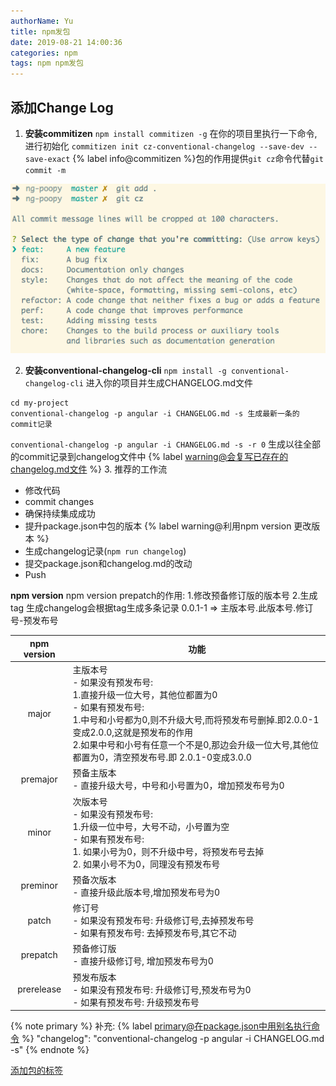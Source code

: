 ```yaml
---
authorName: Yu
title: npm发包
date: 2019-08-21 14:00:36
categories: npm
tags: npm npm发包
---
```

## 添加Change Log
1. **安装commitizen**
`npm install commitizen -g`
在你的项目里执行一下命令,进行初始化
`commitizen init cz-conventional-changelog --save-dev --save-exact`
{% label info@commitizen %}包的作用提供`git cz`命令代替`git commit -m `

![add-commit](./npm发包/add-commit.png)
<!-- more -->
2. **安装conventional-changelog-cli**
`npm install -g conventional-changelog-cli`
进入你的项目并生成CHANGELOG.md文件
```shell
cd my-project
conventional-changelog -p angular -i CHANGELOG.md -s 生成最新一条的commit记录
```
 `conventional-changelog -p angular -i CHANGELOG.md -s -r 0` 生成以往全部的commit记录到changelog文件中
 {% label warning@会复写已存在的changelog.md文件 %}
3. 推荐的工作流
 - 修改代码
 - commit changes
 - 确保持续集成成功
 - 提升package.json中包的版本 {% label warning@利用npm version 更改版本 %}
 - 生成changelog记录(`npm run changelog`)
 - 提交package.json和changelog.md的改动
 - Push
 
**npm version**
npm version prepatch的作用: 1.修改预备修订版的版本号 2.生成tag
生成changelog会根据tag生成多条记录
0.0.1-1 => 主版本号.此版本号.修订号-预发布号

 npm version | 功能 
 :-: | - 
 major | 主版本号 <br/>- 如果没有预发布号: <br/>1.直接升级一位大号，其他位都置为0<br/>- 如果有预发布号: <br/>1.中号和小号都为0,则不升级大号,而将预发布号删掉.即2.0.0-1变成2.0.0,这就是预发布的作用<br/>2.如果中号和小号有任意一个不是0,那边会升级一位大号,其他位都置为0，清空预发布号.即 2.0.1-0变成3.0.0
 premajor | 预备主版本 <br/>- 直接升级大号，中号和小号置为0，增加预发布号为0
 minor | 次版本号 <br/>- 如果没有预发布号: <br/>1.升级一位中号，大号不动，小号置为空<br/>- 如果有预发布号: <br/>1. 如果小号为0，则不升级中号，将预发布号去掉<br/>2. 如果小号不为0，同理没有预发布号
 preminor | 预备次版本 <br/>- 直接升级此版本号,增加预发布号为0
 patch | 修订号 <br/>- 如果没有预发布号: 升级修订号,去掉预发布号<br/>- 如果有预发布号: 去掉预发布号,其它不动
 prepatch | 预备修订版 <br/>- 直接升级修订号, 增加预发布号为0
 prerelease | 预发布版本 <br/>- 如果没有预发布号: 升级修订号,预发布号为0<br/>- 如果有预发布号: 升级预发布号
 
 {% note primary %}
补充:
  {% label primary@在package.json中用别名执行命令 %}
  "changelog": "conventional-changelog -p angular -i CHANGELOG.md -s"
 {% endnote %}
 
 [添加包的标签](https://shields.io/category/downloads)

